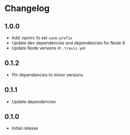# Changelog

## 1.0.0

- Add .npmrc to set `save-prefix`
- Update dev dependencies and dependencies for Node 8
- Update Node versions in `.travis.yml`

## 0.1.2

- Pin dependencies to minor versions

## 0.1.1

- Update dependencies

## 0.1.0

- Initial release
